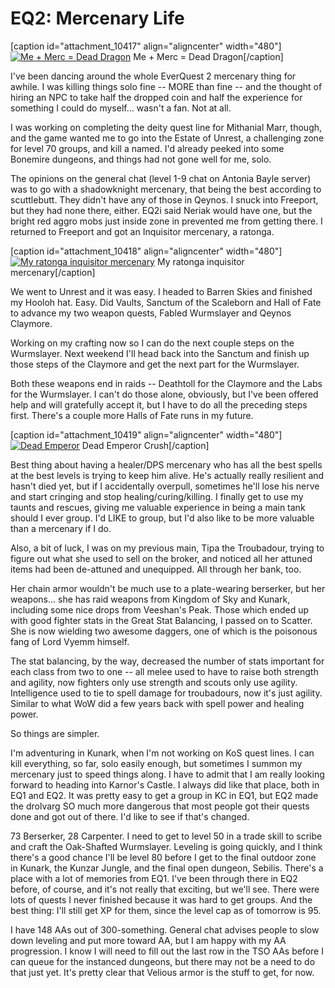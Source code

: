 # EQ2: Mercenary Life

[caption id="attachment\_10417" align="aligncenter" width="480"][![](http://westkarana.com/wp-content/uploads/2012/11/1-EverQuest2-2012-11-11-14-42-49-72-480x270.jpg "Me + Merc = Dead Dragon")](http://westkarana.com/wp-content/uploads/2012/11/1-EverQuest2-2012-11-11-14-42-49-72.jpg) Me + Merc = Dead Dragon[/caption]

I've been dancing around the whole EverQuest 2 mercenary thing for awhile. I was killing things solo fine -- MORE than fine -- and the thought of hiring an NPC to take half the dropped coin and half the experience for something I could do myself... wasn't a fan. Not at all.

I was working on completing the deity quest line for Mithanial Marr, though, and the game wanted me to go into the Estate of Unrest, a challenging zone for level 70 groups, and kill a named. I'd already peeked into some Bonemire dungeons, and things had not gone well for me, solo.

The opinions on the general chat (level 1-9 chat on Antonia Bayle server) was to go with a shadowknight mercenary, that being the best according to scuttlebutt. They didn't have any of those in Qeynos. I snuck into Freeport, but they had none there, either. EQ2i said Neriak would have one, but the bright red aggro mobs just inside zone in prevented me from getting there. I returned to Freeport and got an Inquisitor mercenary, a ratonga.

[caption id="attachment\_10418" align="aligncenter" width="480"][![](http://westkarana.com/wp-content/uploads/2012/11/EverQuest2-2012-11-11-07-34-29-66-480x360.jpg "My ratonga inquisitor mercenary")](http://westkarana.com/wp-content/uploads/2012/11/EverQuest2-2012-11-11-07-34-29-66.jpg) My ratonga inquisitor mercenary[/caption]

We went to Unrest and it was easy. I headed to Barren Skies and finished my Hooloh hat. Easy. Did Vaults, Sanctum of the Scaleborn and Hall of Fate to advance my two weapon quests, Fabled Wurmslayer and Qeynos Claymore.

Working on my crafting now so I can do the next couple steps on the Wurmslayer. Next weekend I'll head back into the Sanctum and finish up those steps of the Claymore and get the next part for the Wurmslayer.

Both these weapons end in raids -- Deathtoll for the Claymore and the Labs for the Wurmslayer. I can't do those alone, obviously, but I've been offered help and will gratefully accept it, but I have to do all the preceding steps first. There's a couple more Halls of Fate runs in my future.

[caption id="attachment\_10419" align="aligncenter" width="480"][![](http://westkarana.com/wp-content/uploads/2012/11/EverQuest2-2012-11-09-17-30-17-13-480x269.jpg "Dead Emperor")](http://westkarana.com/wp-content/uploads/2012/11/EverQuest2-2012-11-09-17-30-17-13.jpg) Dead Emperor Crush[/caption]

Best thing about having a healer/DPS mercenary who has all the best spells at the best levels is trying to keep him alive. He's actually really resilient and hasn't died yet, but if I accidentally overpull, sometimes he'll lose his nerve and start cringing and stop healing/curing/killing. I finally get to use my taunts and rescues, giving me valuable experience in being a main tank should I ever group. I'd LIKE to group, but I'd also like to be more valuable than a mercenary if I do.

Also, a bit of luck, I was on my previous main, Tipa the Troubadour, trying to figure out what she used to sell on the broker, and noticed all her attuned items had been de-attuned and unequipped. All through her bank, too.

Her chain armor wouldn't be much use to a plate-wearing berserker, but her weapons... she has raid weapons from Kingdom of Sky and Kunark, including some nice drops from Veeshan's Peak. Those which ended up with good fighter stats in the Great Stat Balancing, I passed on to Scatter. She is now wielding two awesome daggers, one of which is the poisonous fang of Lord Vyemm himself.

The stat balancing, by the way, decreased the number of stats important for each class from two to one -- all melee used to have to raise both strength and agility, now fighters only use strength and scouts only use agility. Intelligence used to tie to spell damage for troubadours, now it's just agility. Similar to what WoW did a few years back with spell power and healing power.

So things are simpler.

I'm adventuring in Kunark, when I'm not working on KoS quest lines. I can kill everything, so far, solo easily enough, but sometimes I summon my mercenary just to speed things along. I have to admit that I am really looking forward to heading into Karnor's Castle. I always did like that place, both in EQ1 and EQ2. It was pretty easy to get a group in KC in EQ1, but EQ2 made the drolvarg SO much more dangerous that most people got their quests done and got out of there. I'd like to see if that's changed.

73 Berserker, 28 Carpenter. I need to get to level 50 in a trade skill to scribe and craft the Oak-Shafted Wurmslayer. Leveling is going quickly, and I think there's a good chance I'll be level 80 before I get to the final outdoor zone in Kunark, the Kunzar Jungle, and the final open dungeon, Sebilis. There's a place with a lot of memories from EQ1. I've been through there in EQ2 before, of course, and it's not really that exciting, but we'll see. There were lots of quests I never finished because it was hard to get groups. And the best thing: I'll still get XP for them, since the level cap as of tomorrow is 95.

I have 148 AAs out of 300-something. General chat advises people to slow down leveling and put more toward AA, but I am happy with my AA progression. I know I will need to fill out the last row in the TSO AAs before I can queue for the instanced dungeons, but there may not be a need to do that just yet. It's pretty clear that Velious armor is the stuff to get, for now.

